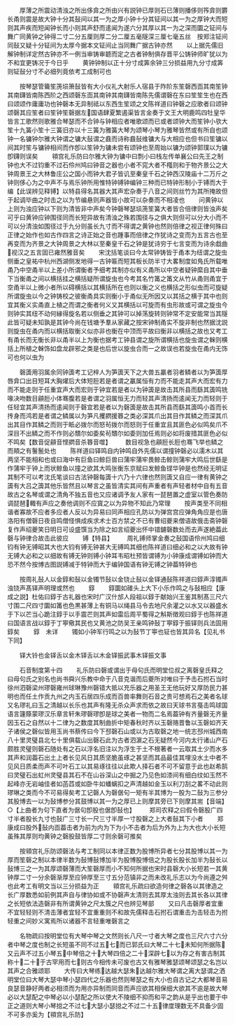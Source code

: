 <!-- { "loadSidebar": true } -->
　　厚薄之所震动清浊之所出侈弇之所由兴有説钟已厚则石已薄则播侈则筰弇则欝长甬则震是故大钟十分其鼔间以其一为之厚小钟十分其钲间以其一为之厚钟大而短则其声疾而短闻钟长而小则其声舒而逺闻为遂六分其厚以其一为之深而圜之钲间与舞广同黄钟之钟得二寸二分五厘则厚二分二厘五毫隧深三厘七毫五丝　按郑注钲间同鼔又疑十分钲间为太厚今据本文钲间止当同舞广据古钟亦然
　　以上据先儒旧解钟制详定然古钟亦不一例当审铸审聼而定之古者钟制俱存晋平公铸钟师旷犹以为不和宜更铸况于今日乎
　　黄钟钟制以正十分寸成筭余钟三分损益用九分寸成筭则钲鼔分寸不必细列竟依考工成制可也

　　按琴瑟管籥笙箎埙箫鼔皆有大小仪礼大射乐人宿县于阼阶东笙磬西靣其南笙钟其南鑮皆南陈西阶之西颂磬东靣其南钟其南鑮皆南陈先儒谓磬在东曰笙笙生也在西曰颂颂作庸庸功也钟磬本无异制祗以东西生笙颂之文陈祥道曰钟磬之应歌者曰颂钟颂磬其应笙者曰笙钟笙磬据左国语肆夏繁遏渠皆言金奏于文王大明鹿鸣四牡皇华皆言工歌然则歌雅合琴瑟而不合钟与钟相应者唯歌颂而已或者颂钟大而笙钟小欤大笙十九簧小笙十三簧旧亦以十三簧为雅簧大琴为颂琴小琴为雅琴皆然或有所自也颂钟一名镛钟尔雅大钟谓之镛大鼔谓之鼖而诗称鼖鼔维镛大与大相应也但书曰笙镛以间其时笙与镛钟相间而作卽以笙钟为镛未尝有颂钟也至周始以镛为颂钟郭璞以为镛卽鑮则误矣
　　頖宫礼乐防曰尔雅大钟为镛中曰剽小曰栈左传单襄公曰先王之制钟也大不过钧重不过石伶州鸠曰钟音之器也小者不窕大者不槬则和于物齐景公之大钟周景王之大林鲁庄公之国小而钟大君子皆讥至秦皇千石之钟西汉陵庙十二万斤之钟则侈心为之中声不与焉乐钟所用惟特钟镈钟编钟三种而已特钟形制小于镈而大于编【此误辨见释镈】以特县得名其器大其声宏杂奏于八音之间则丝竹为其所掩故但于起调毕曲之时击之以为节编悬则声器皆小故可以杂奏而不相凌也
　　问黄钟以上则为浊应钟以下则为清皆非中声矣今钟磬琴瑟埙箎笙簧大者皆合倍律则皆浊声矣可乎曰黄钟应钟围径同而长短异故有清浊之殊若围径与之俱大则但可以分大小而不可以分清浊如围径过于九分则虽长九寸而不得谓之黄钟也然则倍律之视正律何殊曰正律之始作也如古作四言之诗正始之音也踵事而倍律之作犹诗之变而为五言古也至再变而为齐景之大钟周景之大林以至秦皇千石之钟是犹诗穷于七言变而为诗余戱曲视汉之五言固已雍然雅音矣
　　宋沈括笔谈曰今太常钟铸皆于甬本为纽谓之旋虫侧垂之皇祐中杭州西湖侧发地得一古钟匾而短其板长防半寸大畧制度如鳬氏所载唯甬乃中空甬半以上差小所谓衡者予细考其制亦似有义甬所以中空者疑钟縻自其中垂下当衡甬之间以横括挂之横括疑所谓旋虫也今考其名竹筩之筩文从竹从甬则甬宜于空甬半以上微小者所以碍横括以其横括所在也则以衡之义也横括之形似虫而可旋疑所谓旋虫以今之钟铸校之彼衡甬具实则衡小于甬似无所因又以其括之横于其中也则宜其衡义实甬直上植之而谓之衡者何义又其横括以可旋而有虫形故或可谓之旋虫今则钟实其纽不动何縁得旋名若以侧垂之其钟可以掉荡旋转则钟常不定安能常当其隧此皆可疑未知孰是其钟今尚在钱塘予羣从家藏之按宋钟制甬实不旋非制也然据沈説则旋虫在甬内而以横括取衡义似亦非也衡在中顶而平故曰衡非以横括之故也又考工有甬长而无衡长非以甬半以上为衡也据考工钟县谓之旋所谓横括也旋虫谓之榦则横括上所植之榦饰如盘龙辟邪之类是也后世以旋虫合而一之故误也若旋虫在甬内无饰可也何以虫为

　　磬簴用羽属余同钟簴考工记梓人为笋簴天下之大兽五臝者羽者鳞者以为笋簴厚唇弇口出目短耳大胸燿后大体短脰若是者谓之臝属恒有力而不能走其声大而宏有力而不能走则于任重宜声大而宏则于钟宜若是者以为钟簴是故击其所县而繇其簴鸣铣喙决吻数目顅脰小体骞腹若是者谓之羽属恒无力而轻其声清扬而逺闻无力而轻则于任轻宜其声清扬而逺闻则于磬宜若是者以为磬簴是故击其所县而繇其簴鸣小首而长抟身而鸿若是者谓之鳞属以为笋凡攫閷援簭之类必深其爪出其目作其鳞之而深其爪出其目作其鳞之而则于眡必拨尔而怒茍拨尔而怒则于任重宜且其匪色必似鸣矣爪不深目不出鳞之而不作则必穨尔如委矣茍穨尔如委则加任焉则必如将废措其匪色必似不鸣矣【数音促顅音悭閷音杀簭音噬】
　　数目视急也顅脰长脰也骞飞举也鳞之而頬之有鬐鬛处也
　　陈祥道曰铎鸣自内钟鸣自外先儒以谓撞钟磬必以濡木以其两坚不能相和也或曰海中有巨鱼曰鲸巨兽曰蒲牢蒲牢畏鲸击鲸则蒲牢大鸣后世繇是作蒲牢于钟上而状鲸鱼以撞之欲其大鸣张衡东京赋曰发鲸鱼铿华钟是也然经无明证其制不可以考沈氏笔谈曰古法钟磬每簴十六乃十六律也然则簴又自应一律有黄钟之簴有大吕之簴其他乐皆然且以琴言之虽皆清实其间有声重者有声轻者材中自有五音故古之名琴或谓之清角不独五音也又应诸调予友人家有一琵琶置之虚室以管色奏防调琵琶輙有声应之奏他调则不应寳之以为异物不知此乃常理
　　按声类至不同相谐者寡故不应者多应者人反以为异易曰同声相应孔防以为弹宫宫应弹角角应是也唐洛阳有僧磬日夜自鸣僧怪惧成疾求术士百方禁之不已有曹绍夔来僧语故俄击斋钟磬复作声绍夔笑日明日可设盛馔当为除之如言绍夔出怀中错鑢磬数处而去声遂絶葢此磬与钟律合故击此彼应
　　镈【特县】
　　周礼镈师掌金奏之鼔国语伶州鸠曰细钧有钟无镈昭其大也大钧有镈无钟甚大无镈鸣其细也陈祥道曰细必和之以大故有钟无镈大必和之以细故有镈无钟则镈小钟耳韦昭杜预皆谓镈为小钟康成谓镈如钟而大恐不然今按博古图説镈减于特钟而大于编钟国语有钟无镈之钟葢特钟也

　　按周礼鼔人以金錞和鼔以金镯节鼔以金铙止鼔以金铎通鼔陈祥道曰錞声淳镯声浊铙声髙铎声明理或然也
　　錞
　　錞圜如碓头上大下小乐作鸣之与鼔相应【康成之説】杜佑曰錞于古礼器也宋时广汉什邡人段祖以錞于献始兴王鉴其制髙三尺六寸围二尺四寸圜如筩也色黒甚薄上有铜马以绳县马令去地尺余灌之以水又以器盛水于下以芒当心跪注錞于以手震芒则其声如雷后周平蜀得之斛斯徴观曰錞于也陈祥道曰国语言战以錞于丁寕儆其民也又黄池之防吴王亲鸣钟鼔丁寕錞于振铎则兵法固用錞矣
　　錞　未详
　　镯如小钟军行鸣之以为鼔节丁寕也钲也皆其异名【见礼书下同】

　　铎大铃也金铎舌以金木铎舌以木金铎振武事木铎振文事

　　石音制度第十四
　　礼乐防曰磬或谓出于母句氏而明堂位叔之离磬皇氏释之曰母句氏之别名也尚书舜兴乐教中命于八音克谐而后夔所对唯曰于予击石拊石当时徐州泗磬梁州璆磬雍州球琳豫州磬错大抵以充乐器之用圣王无他玩好又厚防民力甚明也而任土作贡九州之内玉石居四乐成而百兽率舞则石音之贵可想焉石之美者名球又名璆礼曰玉之清越以长乐也其声有隆无杀众声求而依之故曰天球书言戞击鸣球国语言籧篨蒙璆汉乐章言轩朱璆磬璆卽是球之美者一物而二名焉葢钟有齐量磬无齐量因玉石之自然以十二律为之数度其制曲折中矩春秋时齐以玉磬赂晋鲁以玉磬如齐天子诸侯之磬似皆用玉尚书蔡传曰今下邳磬石山或以为古取磬之地一统志邳州城西南八十里灵璧县北七十里俱载山出磬石此为古者泗濵之石无疑然今河内太行诸山产石颇胜灵璧则磬石随处有之石以浮名旧注以为浮生于土不根著者一云取其土少而水多其声和润葢石出土上者长见风日其质坚脆虽琢之甚坚而其品最佳其埋没水土中者不见风日质柔而声不可叶石工以其易琢往往以此欺人择石者不可不留意于此也赵希鹄曰灵璧石出虹州灵璧县其石不在山谷深山之中掘之乃见色如漆间有细白纹如玉然不起峰亦无岩岫佳者如菡蓞或如卧牛如蟠螭扣之声清越如金玉以利刀刮之畧不动此则璆琳之类而今不可易得矣考工记磬人为磬倨句一矩有半其博为一股为二鼔为三参分其股博去一以为鼔博参分其鼓博以其一为之厚已上则摩其旁已下则摩其耑【音端】○【上曲者为句下直者为倨句卽股也倨卽鼔也】
　　郑司农释之曰假令磬股广四寸半者股长九寸也鼔广三寸长一尺三寸半厚一寸股磬之上大者鼔其下小者
　　郑康成曰股外鼔内靣葢击者为前为内为下为小不击者为后为外为上为大也大小长短虽殊其厚则均黄钟之磬股鼓皆厚二寸则余磬可推矣

　　按頖宫礼乐防颂磬法与考工制同以本律正数为股博所异者七分其股博以其一为厚而笙磬之制以本律半数为鼔博鼔博加半为股博股博倍之为股长股长加半为鼔长以鼔博三之一为其厚颂磬薄而大笙磬厚而小不知何所据也宋时县磬大小长短若一其黄钟厚二寸一分余磬渐厚至应钟厚至三寸五分范镇非之而未改礼乐志以为今尚遵之舛也此考工有明文当以三分损益为正
　　頖宫礼乐疏曰欲造何律之磬各以其律造之长广厚数悉如前例其声自与律协如或不协磬声太清则去其厚太浊则去其长各以其律之长短依法造磬非有所谓黄钟之尺太簇之尺也辨见琴部
　　又曰凡击磬厚者宜重不宜轻轻则不清击薄者宜轻不宜重重则不和故先儒释击石拊石谓重击为击轻击为拊轻重之间妙义寓焉所以诸器不言轻重唯磬言之

　　名物疏曰按明堂位有大琴中琴之文然则长八尺一寸者大琴之度也三尺六寸六分者中琴之度也制之长短虽不同不过五七而已郭氏曰大琴二十七未知何所据陈又云声不过五小琴五中琴倍之十大琴四倍之二十深辟七以为存之有害古制其称十二十于古罕用而七则古今相传未可废也古又有雅琴雅瑟颂琴颂瑟之名岂以其声之合雅颂耶
　　大传曰大琴练达越大瑟朱达越尔雅大琴谓之离大瑟谓之洒明堂位曰大琴大瑟中琴小瑟四代之乐器也然则琴瑟之有大小也自古记之大都琴音易良瑟音静好两者必相须而为用亦异制而同音而声应欲其相保细大欲其不逾是故大琴必以大瑟配之中琴必以小瑟配之所以使大不陵细不抑而和平之韵从是乎出也要于中正之道则大琴小琴搃之不过七大瑟小瑟搃之不过二十五律度理数无不具备少固不可多亦奚为【頖宫礼乐防】
